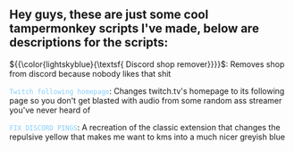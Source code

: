 ## Hey guys, these are just some cool tampermonkey scripts I've made, below are descriptions for the scripts:

${{\color{lightskyblue}{\textsf{ Discord shop remover}}}}\$: Removes shop from discord because nobody likes that shit

<code style="color : lightskyblue">Twitch following homepage</code>: Changes twitch.tv's homepage to its following page so you don't get blasted with audio from some random ass streamer you've never heard of

<code style="color : lightskyblue">FIX DISCORD PINGS</code>: A recreation of the classic extension that changes the repulsive yellow that makes me want to kms into a much nicer greyish blue
